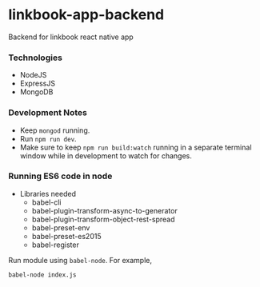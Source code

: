 # linkbook-app-backend

Backend for linkbook react native app

### Technologies

- NodeJS
- ExpressJS
- MongoDB

### Development Notes
- Keep `mongod` running.
- Run `npm run dev`.
- Make sure to keep `npm run build:watch` running in a separate terminal window while in development to watch for changes.

### Running ES6 code in node
- Libraries needed
  - babel-cli
  - babel-plugin-transform-async-to-generator
  - babel-plugin-transform-object-rest-spread
  - babel-preset-env
  - babel-preset-es2015
  - babel-register

Run module using `babel-node`. For example,
```
babel-node index.js
```
